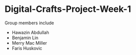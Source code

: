 # Digital-Crafts-Project-Week-1
Group members include

  - Hawazin Abdullah
  - Benjamin Lin
  - Merry Mac Miller
  - Faris Huskovic

